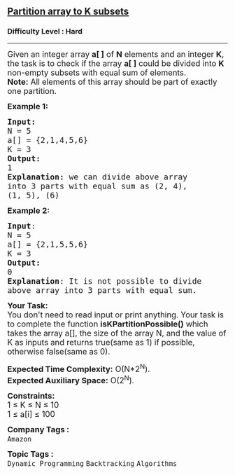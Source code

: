 <h2><a href="https://www.geeksforgeeks.org/problems/partition-array-to-k-subsets/1?page=1&difficulty=Hard&status=unsolved&sortBy=submissions">Partition array to K subsets</a></h2><h3>Difficulty Level : Hard</h3><hr><div class="problems_problem_content__Xm_eO"><p><span style="font-size:18px">Given an integer array <strong>a[ ]</strong> of <strong>N</strong> elements and an integer <strong>K</strong>, the task is to check if the array <strong>a[ ]</strong>&nbsp;could be divided into <strong>K</strong> non-empty subsets with equal sum of elements.<br>
<strong>Note:</strong>&nbsp;All elements of this array should be part of exactly one partition.</span></p>

<p><span style="font-size:18px"><strong>Example 1:</strong></span></p>

<pre><span style="font-size:18px"><strong>Input:</strong> 
N = 5
a[] = {2,1,4,5,6}
K = 3
<strong>Output:</strong> 
1
<strong>Explanation:</strong> we can divide above array 
into 3 parts with equal sum as (2, 4), 
(1, 5),&nbsp;(6)
</span></pre>

<p><span style="font-size:18px"><strong>Example 2:</strong></span></p>

<pre><span style="font-size:18px"><strong>Input</strong>: 
N = 5 
a[] = {2,1,5,5,6}
K = 3
<strong>Output:</strong> 
0
<strong>Explanation</strong>: It is not possible to divide
above array into 3 parts with equal sum.</span>
</pre>

<p><span style="font-size:18px"><strong>Your Task:</strong><br>
You don't need to read input or print anything. Your task is to complete the function&nbsp;<strong>isKPartitionPossible()</strong>&nbsp;which takes the array a[],&nbsp;the size of the array N, and the value of K as inputs and returns true(same as 1) if possible, otherwise false(same as 0).</span></p>

<p><span style="font-size:18px"><strong>Expected Time Complexity:</strong>&nbsp;O(N*2<sup>N</sup>).<br>
<strong>Expected Auxiliary&nbsp;Space:</strong>&nbsp;O(2<sup>N</sup>).</span></p>

<p><span style="font-size:18px"><strong>Constraints:</strong><br>
1 ≤&nbsp;K ≤ N ≤ 10<br>
1 ≤ a[i] ≤ 100</span></p>
</div><p><span style=font-size:18px><strong>Company Tags : </strong><br><code>Amazon</code>&nbsp;<br><p><span style=font-size:18px><strong>Topic Tags : </strong><br><code>Dynamic Programming</code>&nbsp;<code>Backtracking</code>&nbsp;<code>Algorithms</code>&nbsp;
